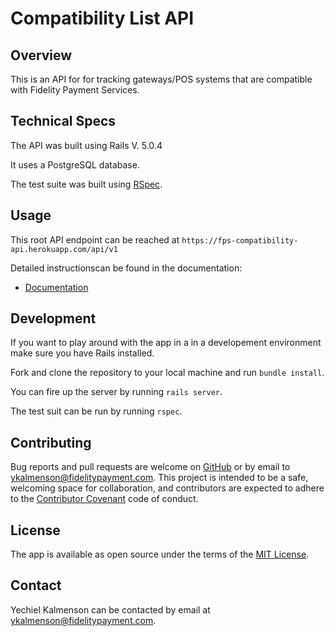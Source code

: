 # Compatibility List API

## Overview

This is an API for for tracking gateways/POS systems that are compatible with Fidelity Payment Services.

## Technical Specs

The API was built using Rails V. 5.0.4

It uses a PostgreSQL database.

The test suite was built using [RSpec](http://rspec.info/about/).

## Usage

This root API endpoint can be reached at `https://fps-compatibility-api.herokuapp.com/api/v1`

Detailed instructionscan be found in the documentation:

* [Documentation](doc/documentation.md)

## Development

If you want to play around with the app in a in a developement environment make sure you have Rails installed.

Fork and clone the repository to your local machine and run `bundle install`.

You can fire up the server by running `rails server`.

The test suit can be run by running `rspec`.

## Contributing

Bug reports and pull requests are welcome on [GitHub](https://github.com/achasveachas/compatibility-list-api) or by email to [ykalmenson@fidelitypayment.com](mailto:ykalmenson@fidelitypayment.com). This project is intended to be a safe, welcoming space for collaboration, and contributors are expected to adhere to the [Contributor Covenant](http://contributor-covenant.org) code of conduct.

## License

The app is available as open source under the terms of the [MIT License](http://opensource.org/licenses/MIT).

## Contact

Yechiel Kalmenson can be contacted by email at [ykalmenson@fidelitypayment.com](mailto:ykalmenson@fidelitypayment.com).
